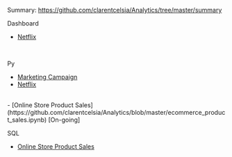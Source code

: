 Summary: https://github.com/clarentcelsia/Analytics/tree/master/summary <br>

Dashboard<br>
- [Netflix](https://public.tableau.com/app/profile/clarenti.celsia/viz/Netflix__17196685903560/Dashboard1)
<br>

Py <br>
- [Marketing Campaign](https://github.com/clarentcelsia/ReportAnalyst/blob/master/marketing_campaign.ipynb) <br>
- [Netflix](https://github.com/clarentcelsia/ReportAnalyst/blob/master/netflix.ipynb)
<br>
- [Online Store Product Sales](https://github.com/clarentcelsia/Analytics/blob/master/ecommerce_product_sales.ipynb) [On-going]<br>

SQL <br>
- [Online Store Product Sales](https://github.com/clarentcelsia/Analytics/tree/master/sql)
